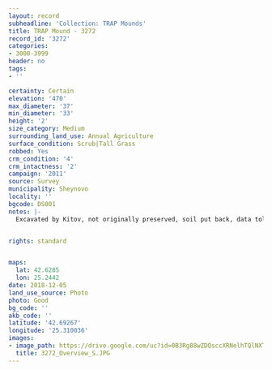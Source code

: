 ```yaml
---
layout: record
subheadline: 'Collection: TRAP Mounds'
title: TRAP Mound - 3272
record_id: '3272'
categories:
- 3000-3999
header: no
tags:
- ''

certainty: Certain
elevation: '470'
max_diameter: '37'
min_diameter: '33'
height: '2'
size_category: Medium
surrounding_land_use: Annual Agriculture
surface_condition: Scrub|Tall Grass
robbed: Yes
crm_condition: '4'
crm_intactness: '2'
campaign: '2011'
source: Survey
municipality: Sheynovo
locality: ''
bgcode: DS001
notes: |-
  Excavated by Kitov, not originally preserved, soil put back, data told by Nikolay - excvavated with Kitov.


rights: standard


maps:
  lat: 42.6285
  lon: 25.2442
date: 2018-12-05
land_use_source: Photo
photo: Good
bg_code: ''
akb_code: ''
latitude: '42.69267'
longitude: '25.310036'
images:
- image_path: https://drive.google.com/uc?id=0B3Rg88wZDQsccXRNelhTQlNXTTQ
  title: 3272_Overview_S.JPG
---
```

